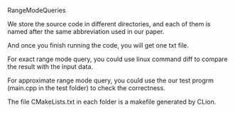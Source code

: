 RangeModeQueries

We store the source code in different directories, and each of them is named after the same abbreviation used in our paper.

And once you finish running the code, you will get one txt file.

For exact range mode query, you could use linux command diff to compare the result with the input data.

For approximate range mode query, you could use the our test progrm (main.cpp in the test folder) to check the correctness.

The file CMakeLists.txt in each folder is a makefile generated by CLion.
